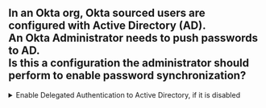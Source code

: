 ## In an Okta org, Okta sourced users are configured with Active Directory (AD).<br>An Okta Administrator needs to push passwords to AD.<br>Is this a configuration the administrator should perform to enable password synchronization?

<details>
  <summary>Enable Delegated Authentication to Active Directory, if it is disabled</summary>
<p>
  No
</p>
</details>
